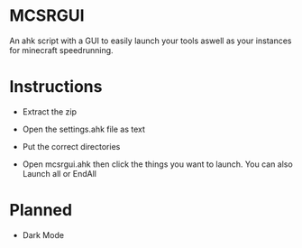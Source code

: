 # MCSRGUI
An ahk script with a GUI to easily launch your tools aswell as your instances for minecraft speedrunning.
# Instructions
- Extract the zip

- Open the settings.ahk file as text

- Put the correct directories

- Open mcsrgui.ahk then click the things you want to launch. You can also Launch all or EndAll
# Planned
- Dark Mode
